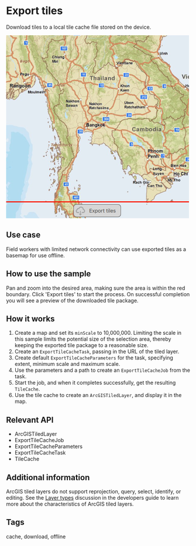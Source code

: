 # Export tiles

Download tiles to a local tile cache file stored on the device.

![](screenshot.png)

## Use case

Field workers with limited network connectivity can use exported tiles as a basemap for use offline.

## How to use the sample

Pan and zoom into the desired area, making sure the area is within the red boundary. Click 'Export tiles' to start the process. On successful completion you will see a preview of the downloaded tile package.

## How it works

1. Create a map and set its `minScale` to 10,000,000. Limiting the scale in this sample limits the potential size of the selection area, thereby keeping the exported tile package to a reasonable size.
2. Create an `ExportTileCacheTask`, passing in the URL of the tiled layer.
3. Create default `ExportTileCacheParameters` for the task, specifying extent, minimum scale and maximum scale.
4. Use the parameters and a path to create an `ExportTileCacheJob` from the task.
5. Start the job, and when it completes successfully, get the resulting `TileCache`.
6. Use the tile cache to create an `ArcGISTiledLayer`, and display it in the map.

## Relevant API

* ArcGISTiledLayer
* ExportTileCacheJob
* ExportTileCacheParameters
* ExportTileCacheTask
* TileCache

## Additional information

ArcGIS tiled layers do not support reprojection, query, select, identify, or editing. See the [Layer types](https://developers.arcgis.com/qt/layers/#layer-types) discussion in the developers guide to learn more about the characteristics of ArcGIS tiled layers.

## Tags

cache, download, offline

